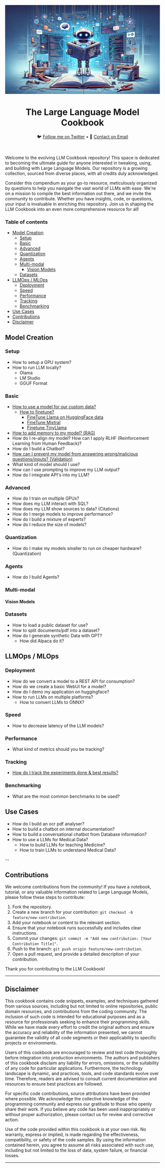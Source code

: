 <div align="center">
  <img src="img/robot.webp" alt="Robot Image">
  <h1>The Large Language Model Cookbook</h1>
  <p align="center">
    🐦 <a href="https://twitter.com/charoori_ai">Follow me on Twitter</a> •
    📧 <a href="mailto:chandrahas.aroori@gmail.com?subject=LLM%20Cookbook">Contact on Email</a>
  </p>
</div>
<br/>

Welcome to the evolving LLM Cookbook repository! This space is dedicated to becoming the ultimate guide for anyone interested in tweaking, using, and building with Large Language Models. Our repository is a growing collection, sourced from diverse places, with all credits duly acknowledged.

Consider this compendium as your go-to resource, meticulously organized by questions to help you navigate the vast world of LLMs with ease. We're on a mission to compile the best information out there, and we invite the community to contribute. Whether you have insights, code, or questions, your input is invaluable in enriching this repository. Join us in shaping the LLM Cookbook into an even more comprehensive resource for all!

### Table of contents
- [Model Creation](#model-creation)
  - [Setup](#setup)
  - [Basic](#basic)
  - [Advanced](#advanced)
  - [Quantization](#quantization)
  - [Agents](#agents)
  - [Multi-modal](#multi-modal)
    - [Vision Models](#vision-models)
  - [Datasets](#datasets)
- [LLMOps / MLOps](#llmops--mlops)
  - [Deployment](#deployment)
  - [Speed](#speed)
  - [Performance](#performance)
  - [Tracking](#tracking)
  - [Benchmarking](#benchmarking)
- [Use Cases](#use-cases)
- [Contributions](#contributions)
- [Disclaimer](#disclaimer)


## Model Creation

### Setup

- How to setup a GPU system?
- How to run LLM locally?
  - Olama
  - LM Studio
  - GGUF Format

### Basic

- [How to use a model for our custom data?](https://github.com/Exorust/LLM-Cookbook/blob/main/model-for-custom-data.md)
  - [How to finetune?](https://github.com/Exorust/LLM-Cookbook/blob/main/model-for-custom-data.md#how-to-finetune-a-model)
    - [FineTune Llama on HuggingFace data](https://github.com/Exorust/LLM-Cookbook/blob/main/finetuning_llama_existing_data.ipynb)
    - [FineTune Mixtral](https://github.com/Exorust/LLM-Cookbook/blob/main/mixtral_finetune.ipynb)
    - [Finetune TinyLlama](https://github.com/Exorust/LLM-Cookbook/blob/main/finetune_tinyllama.ipynb)
- [How to add memory to my model? (RAG)](https://github.com/Exorust/LLM-Cookbook/blob/main/langchain-qa-rag.ipynb)
- How do I re-align my model? How can I apply RLHF (Reinforcement Learning from Human Feedback)?
- How do I build a Chatbot?
- [How can I prevent my model from answering wrong/malicious questions/inputs? (Validation)](https://github.com/Exorust/LLM-Cookbook/blob/main/guardrails.md)
- What kind of model should I use?
- How can I use prompting to improve my LLM output?
- How do I integrate API's into my LLM?

### Advanced

- How do I train on multiple GPUs?
- How does my LLM interact with SQL?
- How does my LLM show sources to data? (Citations)
- How do I merge models to improve performance?
- How do I build a mixture of experts?
- How do I reduce the size of models?

### Quantization

- How do I make my models smaller to run on cheaper hardware? (Quantization)

### Agents

- How do I build Agents?

### Multi-modal
#### Vision Models

### Datasets

- How to load a public dataset for use?
- How to split documents/pdf into a dataset?
- How do I generate synthetic Data with GPT?
  - How did Alpaca do it?

## LLMOps / MLOps

### Deployment

- How do we convert a model to a REST API for consumption?
- How do we create a basic WebUI for a model?
- How do I demo my application on huggingface?
- How to run LLMs on multiple platforms?
  - How to convert LLMs to ONNX?

### Speed

- How to decrease latency of the LLM models?


### Performance

- What kind of metrics should you be tracking?

### Tracking

- [How do I track the experiments done & best results?](https://github.com/Exorust/LLM-Cookbook/blob/main/wandb.md)

### Benchmarking

- What are the most common benchmarks to be used?

## Use Cases

- How do I build an ocr pdf analyser?
- How to build a chatbot on internal documentation?
- How to build a conversational chatbot from Database information?
- How to use a LLMs for Medical Data?
  - How to build LLMs for teaching Medicine?
  - How to train LLMs to understand Medical Data?

--

## Contributions

We welcome contributions from the community! If you have a notebook, tutorial, or any valuable information related to Large Language Models, please follow these steps to contribute:

1. Fork the repository.
2. Create a new branch for your contribution: `git checkout -b feature/new-contribution`.
3. Add your notebook or content to the relevant section.
4. Ensure that your notebook runs successfully and includes clear instructions.
5. Commit your changes: `git commit -m "Add new contribution: [Your Contribution Title]"`.
6. Push to the branch: `git push origin feature/new-contribution`.
7. Open a pull request, and provide a detailed description of your contribution.

Thank you for contributing to the LLM Cookbook!

---

## Disclaimer

This cookbook contains code snippets, examples, and techniques gathered from various sources, including but not limited to online repositories, public domain resources, and contributions from the coding community. The inclusion of such code is intended for educational purposes and as a resource for professionals seeking to enhance their programming skills. While we have made every effort to credit the original authors and ensure the accuracy and reliability of the information presented, we cannot guarantee the validity of all code segments or their applicability to specific projects or environments.

Users of this cookbook are encouraged to review and test code thoroughly before integration into production environments. The authors and publishers of this cookbook disclaim any liability for errors, omissions, or the suitability of any code for particular applications. Furthermore, the technology landscape is dynamic, and practices, tools, and code standards evolve over time. Therefore, readers are advised to consult current documentation and resources to ensure best practices are followed.

For specific code contributions, source attributions have been provided where possible. We acknowledge the collective knowledge of the programming community and express our gratitude to those who openly share their work. If you believe any code has been used inappropriately or without proper authorization, please contact us for review and corrective action.

Use of the code provided within this cookbook is at your own risk. No warranty, express or implied, is made regarding the effectiveness, compatibility, or safety of the code samples. By using the information contained herein, you agree to assume all risks associated with such use, including but not limited to the loss of data, system failure, or financial losses.

---
